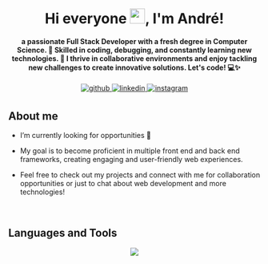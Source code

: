 <h1 align="center">Hi everyone <img src="https://media.giphy.com/media/hvRJCLFzcasrR4ia7z/giphy.gif" width="30px"/>, I'm André!</h1>

<h4 align="center">a passionate Full Stack Developer with a fresh degree in Computer Science. 🚀 Skilled in coding, debugging, and constantly learning new technologies. 🌱 I thrive in collaborative environments and enjoy tackling new challenges to create innovative solutions. Let's code! 💻✨</h4>

<div align="center">
  <a href="https://github.com/andrelssn" target="_blank">
    <img src=https://img.shields.io/badge/github-%2324292e.svg?&style=for-the-badge&logo=github&logoColor=white alt=github style="margin-bottom: 5px;" />
  </a>
  <a href="https://www.linkedin.com/in/andresantosdev/" target="_blank">
    <img src=https://img.shields.io/badge/linkedin-%231E77B5.svg?&style=for-the-badge&logo=linkedin&logoColor=white alt=linkedin style="margin-bottom: 5px;" />
  </a>
  <a href="https://www.instagram.com/andrelssn/" target="_blank">
    <img src=https://img.shields.io/badge/instagram-%23000000.svg?&style=for-the-badge&logo=instagram&logoColor=white alt=instagram style="margin-bottom: 5px;" />
  </a>  
</div>  


## About me


- I’m currently looking for opportunities 🚀
  
- My goal is to become proficient in multiple front end and back end frameworks, creating engaging and user-friendly web experiences.

- Feel free to check out my projects and connect with me for collaboration opportunities or just to chat about web development and more technologies!


<br>

## Languages and Tools  
  <p align="center">
    <img src="https://skillicons.dev/icons?i=html,css,js,ts,react,bitbucket,nextjs,nodejs,bootstrap,c,cpp,git,mysql,mongodb,laravel,php" />
  </p>
<br/> 
